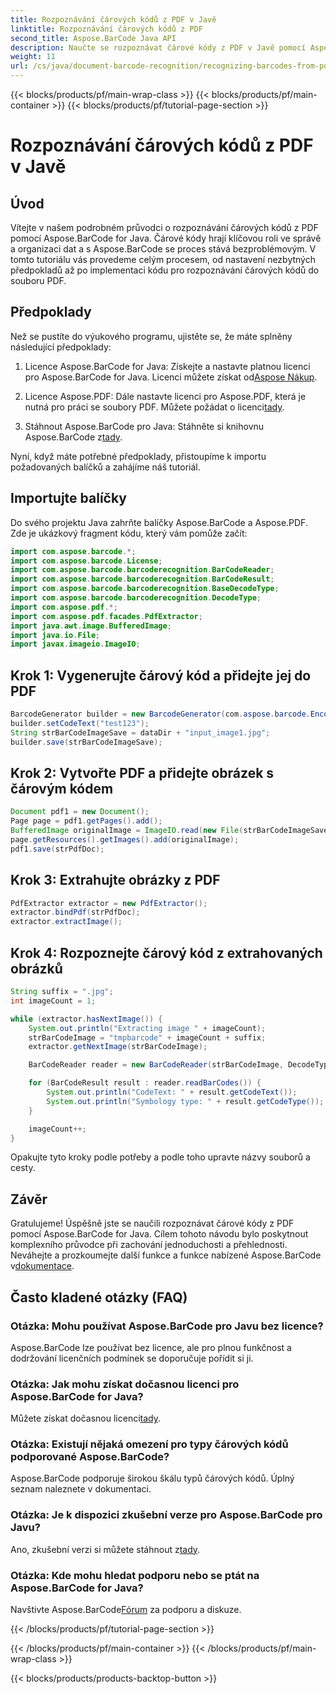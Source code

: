 ```yaml
---
title: Rozpoznávání čárových kódů z PDF v Javě
linktitle: Rozpoznávání čárových kódů z PDF
second_title: Aspose.BarCode Java API
description: Naučte se rozpoznávat čárové kódy z PDF v Javě pomocí Aspose.BarCode. Podrobný průvodce s příklady kódu. Zvyšte efektivitu správy dat!
weight: 11
url: /cs/java/document-barcode-recognition/recognizing-barcodes-from-pdf/
---
```


{{< blocks/products/pf/main-wrap-class >}}
{{< blocks/products/pf/main-container >}}
{{< blocks/products/pf/tutorial-page-section >}}

# Rozpoznávání čárových kódů z PDF v Javě


## Úvod

Vítejte v našem podrobném průvodci o rozpoznávání čárových kódů z PDF pomocí Aspose.BarCode for Java. Čárové kódy hrají klíčovou roli ve správě a organizaci dat a s Aspose.BarCode se proces stává bezproblémovým. V tomto tutoriálu vás provedeme celým procesem, od nastavení nezbytných předpokladů až po implementaci kódu pro rozpoznávání čárových kódů do souboru PDF.

## Předpoklady

Než se pustíte do výukového programu, ujistěte se, že máte splněny následující předpoklady:

1.  Licence Aspose.BarCode for Java: Získejte a nastavte platnou licenci pro Aspose.BarCode for Java. Licenci můžete získat od[Aspose Nákup](https://purchase.aspose.com/buy).

2.  Licence Aspose.PDF: Dále nastavte licenci pro Aspose.PDF, která je nutná pro práci se soubory PDF. Můžete požádat o licenci[tady](https://purchase.aspose.com/temporary-license/).

3.  Stáhnout Aspose.BarCode pro Java: Stáhněte si knihovnu Aspose.BarCode z[tady](https://releases.aspose.com/barcode/java/).

Nyní, když máte potřebné předpoklady, přistoupíme k importu požadovaných balíčků a zahájíme náš tutoriál.

## Importujte balíčky

Do svého projektu Java zahrňte balíčky Aspose.BarCode a Aspose.PDF. Zde je ukázkový fragment kódu, který vám pomůže začít:

```java
import com.aspose.barcode.*;
import com.aspose.barcode.License;
import com.aspose.barcode.barcoderecognition.BarCodeReader;
import com.aspose.barcode.barcoderecognition.BarCodeResult;
import com.aspose.barcode.barcoderecognition.BaseDecodeType;
import com.aspose.barcode.barcoderecognition.DecodeType;
import com.aspose.pdf.*;
import com.aspose.pdf.facades.PdfExtractor;
import java.awt.image.BufferedImage;
import java.io.File;
import javax.imageio.ImageIO;
```

## Krok 1: Vygenerujte čárový kód a přidejte jej do PDF

```java
BarcodeGenerator builder = new BarcodeGenerator(com.aspose.barcode.EncodeTypes.CODE_39_STANDARD);
builder.setCodeText("test123");
String strBarCodeImageSave = dataDir + "input_image1.jpg";
builder.save(strBarCodeImageSave);
```

## Krok 2: Vytvořte PDF a přidejte obrázek s čárovým kódem

```java
Document pdf1 = new Document();
Page page = pdf1.getPages().add();
BufferedImage originalImage = ImageIO.read(new File(strBarCodeImageSave));
page.getResources().getImages().add(originalImage);
pdf1.save(strPdfDoc);
```

## Krok 3: Extrahujte obrázky z PDF

```java
PdfExtractor extractor = new PdfExtractor();
extractor.bindPdf(strPdfDoc);
extractor.extractImage();
```

## Krok 4: Rozpoznejte čárový kód z extrahovaných obrázků

```java
String suffix = ".jpg";
int imageCount = 1;

while (extractor.hasNextImage()) {
    System.out.println("Extracting image " + imageCount);
    strBarCodeImage = "tmpbarcode" + imageCount + suffix;
    extractor.getNextImage(strBarCodeImage);

    BarCodeReader reader = new BarCodeReader(strBarCodeImage, DecodeType.CODE_39_EXTENDED);

    for (BarCodeResult result : reader.readBarCodes()) {
        System.out.println("CodeText: " + result.getCodeText());
        System.out.println("Symbology type: " + result.getCodeType());
    }

    imageCount++;
}
```

Opakujte tyto kroky podle potřeby a podle toho upravte názvy souborů a cesty.

## Závěr

 Gratulujeme! Úspěšně jste se naučili rozpoznávat čárové kódy z PDF pomocí Aspose.BarCode for Java. Cílem tohoto návodu bylo poskytnout komplexního průvodce při zachování jednoduchosti a přehlednosti. Neváhejte a prozkoumejte další funkce a funkce nabízené Aspose.BarCode v[dokumentace](https://reference.aspose.com/barcode/java/).

## Často kladené otázky (FAQ)

### Otázka: Mohu používat Aspose.BarCode pro Javu bez licence?
Aspose.BarCode lze používat bez licence, ale pro plnou funkčnost a dodržování licenčních podmínek se doporučuje pořídit si ji.

### Otázka: Jak mohu získat dočasnou licenci pro Aspose.BarCode for Java?
 Můžete získat dočasnou licenci[tady](https://purchase.aspose.com/temporary-license/).

### Otázka: Existují nějaká omezení pro typy čárových kódů podporované Aspose.BarCode?
Aspose.BarCode podporuje širokou škálu typů čárových kódů. Úplný seznam naleznete v dokumentaci.

### Otázka: Je k dispozici zkušební verze pro Aspose.BarCode pro Javu?
 Ano, zkušební verzi si můžete stáhnout z[tady](https://releases.aspose.com/).

### Otázka: Kde mohu hledat podporu nebo se ptát na Aspose.BarCode for Java?
 Navštivte Aspose.BarCode[Fórum](https://forum.aspose.com/c/barcode/13) za podporu a diskuze.

{{< /blocks/products/pf/tutorial-page-section >}}

{{< /blocks/products/pf/main-container >}}
{{< /blocks/products/pf/main-wrap-class >}}

{{< blocks/products/products-backtop-button >}}
